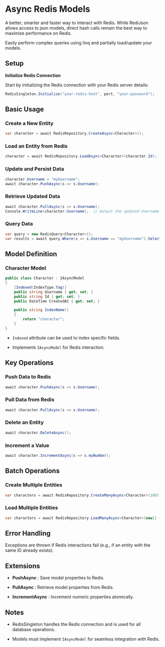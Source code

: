 # Async Redis Models

A better; smarter and faster way to interact with Redis.
While RediJson allows access to json models, direct hash calls remain the best way to maximize performance on Redis. 

Easily perform complex queries using linq and partially load/update your models.


## Setup 

 
**Initialize Redis Connection** 

Start by initializing the Redis connection with your Redis server details:



```csharp
RedisSingleton.Initialize("your-redis-host", port, "your-password");
```

## Basic Usage 


### Create a New Entity 



```csharp
var character = await RedisRepository.CreateAsync<Character>();
```


### Load an Entity from Redis 



```csharp
character = await RedisRepository.LoadAsync<Character>(character.Id);
```


### Update and Persist Data 



```csharp
character.Username = "myUsername";
await character.PushAsync(s => s.Username);
```


### Retrieve Updated Data 



```csharp
await character.PullAsync(s => s.Username);
Console.WriteLine(character.Username);  // Output the updated Username
```


### Query Data 



```csharp
var query = new RedisQuery<Character>();
var results = await query.Where(s => s.Username == "myUsername").SelectAsync();
```


## Model Definition 


### Character Model 



```csharp
public class Character : IAsyncModel
{
    [Indexed(IndexType.Tag)]
    public string Username { get; set; }
    public string Id { get; set; }
    public DateTime CreatedAt { get; set; }

    public string IndexName()
    {
        return "character";
    }
}
```

 
- `Indexed` attribute can be used to index specific fields.
 
- Implements `IAsyncModel` for Redis interaction.


## Key Operations 


### Push Data to Redis 



```csharp
await character.PushAsync(s => s.Username);
```


### Pull Data from Redis 



```csharp
await character.PullAsync(s => s.Username);
```


### Delete an Entity 



```csharp
await character.DeleteAsync();
```


### Increment a Value 



```csharp
await character.IncrementAsync(s => s.myNumber);
```


## Batch Operations 


### Create Multiple Entities 



```csharp
var characters = await RedisRepository.CreateManyAsync<Character>(100);
```


### Load Multiple Entities 



```csharp
var characters = await RedisRepository.LoadManyAsync<Character>(new[] { "id1", "id2" });
```


## Error Handling 


Exceptions are thrown if Redis interactions fail (e.g., if an entity with the same ID already exists).


## Extensions 

 
- **PushAsync** : Save model properties to Redis.
 
- **PullAsync** : Retrieve model properties from Redis.
 
- **IncrementAsync** : Increment numeric properties atomically.


## Notes 


- RedisSingleton handles the Redis connection and is used for all database operations.
 
- Models must implement `IAsyncModel` for seamless integration with Redis.